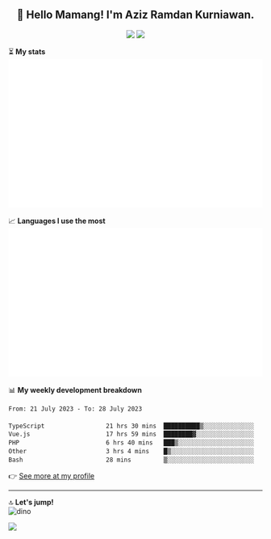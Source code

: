 <h2 align="center">👋 Hello Mamang! I'm Aziz Ramdan Kurniawan.</h2>  
<p align="center">
  <img src="https://komarev.com/ghpvc/?username=azizramdan">
  <img src="https://wakatime.com/badge/user/90056fa0-4c31-4eca-954e-2a3ac05896f9.svg">
</p>
    
⏳ **My stats**  
![](https://raw.githubusercontent.com/azizramdan/github-stats/master/generated/overview.svg#gh-dark-mode-only)

📈 **Languages I use the most**  
![](https://raw.githubusercontent.com/azizramdan/github-stats/master/generated/languages.svg#gh-dark-mode-only)

📊 **My weekly development breakdown**
<!--START_SECTION:waka-->

```txt
From: 21 July 2023 - To: 28 July 2023

TypeScript                 21 hrs 30 mins  ██████████▒░░░░░░░░░░░░░░   41.56 %
Vue.js                     17 hrs 59 mins  ████████▓░░░░░░░░░░░░░░░░   34.77 %
PHP                        6 hrs 40 mins   ███▒░░░░░░░░░░░░░░░░░░░░░   12.91 %
Other                      3 hrs 4 mins    █▒░░░░░░░░░░░░░░░░░░░░░░░   05.93 %
Bash                       28 mins         ▒░░░░░░░░░░░░░░░░░░░░░░░░   00.92 %
```

<!--END_SECTION:waka-->
👉 [See more at my profile](https://wakatime.com/@azizramdan)
***
🔝 **Let's jump!**  
![dino](https://raw.githubusercontent.com/azizramdan/azizramdan/master/dino.gif)  

![](https://hit.yhype.me/github/profile?user_id=27954794)
